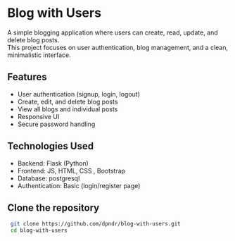 # Blog with Users

A simple blogging application where users can create, read, update, and delete blog posts.  
This project focuses on user authentication, blog management, and a clean, minimalistic interface.

## Features

- User authentication (signup, login, logout)
- Create, edit, and delete blog posts
- View all blogs and individual posts
- Responsive UI
- Secure password handling

## Technologies Used

- Backend: Flask (Python)
- Frontend: JS, HTML, CSS , Bootstrap
- Database: postgresql
- Authentication: Basic (login/register page)

 ## Clone the repository
  ```bash
   git clone https://github.com/dpndr/blog-with-users.git
   cd blog-with-users
  ```
